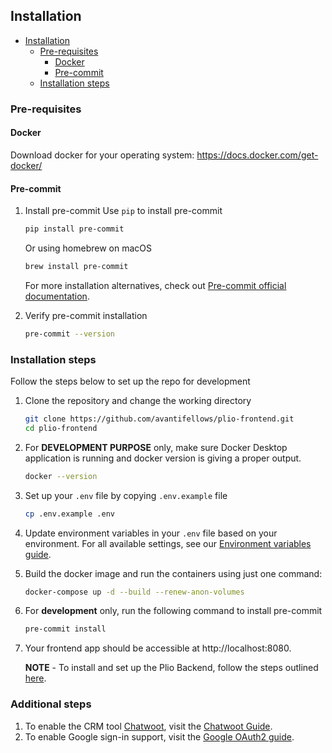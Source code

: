 ## Installation

- [Installation](#installation)
  - [Pre-requisites](#pre-requisites)
    - [Docker](#docker)
    - [Pre-commit](#pre-commit)
  - [Installation steps](#installation-steps)

### Pre-requisites
#### Docker
Download docker for your operating system: https://docs.docker.com/get-docker/

#### Pre-commit
1. Install pre-commit
    Use `pip` to install pre-commit
    ```sh
    pip install pre-commit
    ```

    Or using homebrew on macOS
    ```sh
    brew install pre-commit
    ```

    For more installation alternatives, check out [Pre-commit official documentation](https://pre-commit.com/#install).
2. Verify pre-commit installation
    ```sh
    pre-commit --version
    ```

### Installation steps
Follow the steps below to set up the repo for development
1. Clone the repository and change the working directory
    ```sh
    git clone https://github.com/avantifellows/plio-frontend.git
    cd plio-frontend
    ```
2. For **DEVELOPMENT PURPOSE** only, make sure Docker Desktop application is running and docker version is giving a proper output.
    ```sh
    docker --version
    ```
3. Set up your `.env` file by copying `.env.example` file
    ```sh
    cp .env.example .env
    ```
4. Update environment variables in your `.env` file based on your environment. For all available settings, see our [Environment variables guide](ENV.md).
5. Build the docker image and run the containers using just one command:
    ```sh
    docker-compose up -d --build --renew-anon-volumes
    ```
6. For **development** only, run the following command to install pre-commit
    ```sh
    pre-commit install
    ```
7.  Your frontend app should be accessible at http://localhost:8080.

    **NOTE** - To install and set up the Plio Backend, follow the steps outlined [here](https://github.com/avantifellows/plio-backend#readme).

### Additional steps
1. To enable the CRM tool [Chatwoot](https://github.com/chatwoot/chatwoot), visit the [Chatwoot Guide](crm/CHATWOOT.md).
2. To enable Google sign-in support, visit the [Google OAuth2 guide](oauth/GOOGLE-OAUTH2.md).
